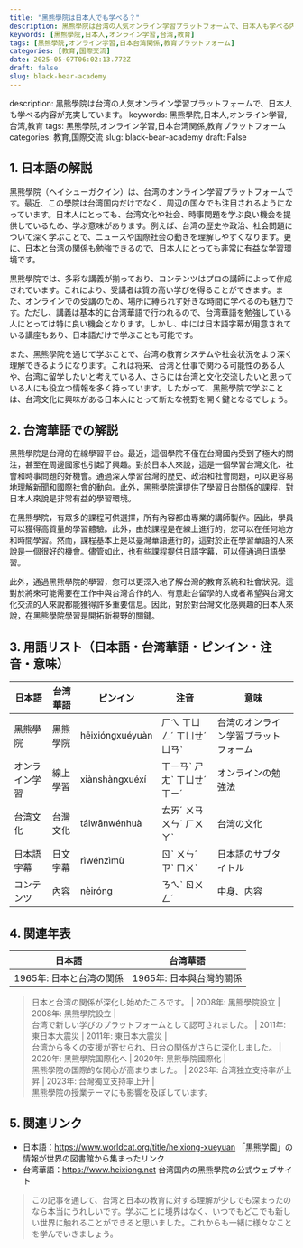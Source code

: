 ```yaml
---
title: "黑熊學院は日本人でも学べる？"
description: 黑熊學院は台湾の人気オンライン学習プラットフォームで、日本人も学べる内容が充実しています。
keywords: [黑熊學院,日本人,オンライン学習,台湾,教育]
tags: [黑熊學院,オンライン学習,日本台湾関係,教育プラットフォーム]
categories: [教育,国際交流]
date: 2025-05-07T06:02:13.772Z
draft: false
slug: black-bear-academy
---
```


description: 黑熊學院は台湾の人気オンライン学習プラットフォームで、日本人も学べる内容が充実しています。
keywords: 黑熊學院,日本人,オンライン学習,台湾,教育
tags: 黑熊學院,オンライン学習,日本台湾関係,教育プラットフォーム
categories: 教育,国際交流
slug: black-bear-academy
draft: False

## 1. 日本語の解説
黑熊學院（ヘイシューガクイン）は、台湾のオンライン学習プラットフォームです。最近、この學院は台湾国内だけでなく、周辺の国々でも注目されるようになっています。日本人にとっても、台湾文化や社会、時事問題を学ぶ良い機会を提供しているため、学ぶ意味があります。例えば、台湾の歴史や政治、社会問題について深く学ぶことで、ニュースや国際社会の動きを理解しやすくなります。更に、日本と台湾の関係も勉強できるので、日本人にとっても非常に有益な学習環境です。

黒熊學院では、多彩な講義が揃っており、コンテンツはプロの講師によって作成されています。これにより、受講者は質の高い学びを得ることができます。また、オンラインでの受講のため、場所に縛られず好きな時間に学べるのも魅力です。ただし、講義は基本的に台湾華語で行われるので、台湾華語を勉強している人にとっては特に良い機会となります。しかし、中には日本語字幕が用意されている講座もあり、日本語だけで学ぶことも可能です。

また、黑熊學院を通じて学ぶことで、台湾の教育システムや社会状況をより深く理解できるようになります。これは将来、台湾と仕事で関わる可能性のある人や、台湾に留学したいと考えている人、さらには台湾と文化交流したいと思っている人にも役立つ情報を多く持っています。したがって、黑熊學院で学ぶことは、台湾文化に興味がある日本人にとって新たな視野を開く鍵となるでしょう。

## 2. 台湾華語での解説
黑熊學院是台灣的在線學習平台。最近，這個學院不僅在台灣國內受到了極大的關注，甚至在周邊國家也引起了興趣。對於日本人來說，這是一個學習台灣文化、社會和時事問題的好機會。通過深入學習台灣的歷史、政治和社會問題，可以更容易地理解新聞和國際社會的動向。此外，黑熊學院還提供了學習日台關係的課程，對日本人來說是非常有益的學習環境。

在黑熊學院，有眾多的課程可供選擇，所有內容都由專業的講師製作。因此，學員可以獲得高質量的學習體驗。此外，由於課程是在線上進行的，您可以在任何地方和時間學習。然而，課程基本上是以臺灣華語進行的，這對於正在學習華語的人來說是一個很好的機會。儘管如此，也有些課程提供日語字幕，可以僅通過日語學習。

此外，通過黑熊學院的學習，您可以更深入地了解台灣的教育系統和社會狀況。這對於將來可能需要在工作中與台灣合作的人、有意赴台留學的人或者希望與台灣文化交流的人來說都能獲得許多重要信息。因此，對於對台灣文化感興趣的日本人來說，在黑熊學院學習是開拓新視野的關鍵。

## 3. 用語リスト（日本語・台湾華語・ピンイン・注音・意味）
| 日本語       | 台湾華語     | ピンイン     | 注音        | 意味                         |
|--------------|--------------|--------------|------------|-----------------------------|
| 黑熊學院     | 黑熊學院     | hēixióngxuéyuàn | ㄏㄟ ㄒㄩㄥˊ ㄒㄩㄝˊ ㄩㄢˋ | 台湾のオンライン学習プラットフォーム |
| オンライン学習 | 線上學習     | xiànshàngxuéxí | ㄒㄧㄢˋ ㄕㄤˋ ㄒㄩㄝˊ ㄒㄧˊ | オンラインの勉強法            |
| 台湾文化     | 台灣文化     | táiwānwénhuà | ㄊㄞˊ ㄨㄢ ㄨㄣˊ ㄏㄨㄚˋ | 台湾の文化                   |
| 日本語字幕   | 日文字幕     | rìwénzìmù     | ㄖˋ ㄨㄣˊ ㄗˋ ㄇㄨˋ      | 日本語のサブタイトル           |
| コンテンツ   | 內容         | nèiróng       | ㄋㄟˋ ㄖㄨㄥˊ            | 中身、内容                   |

## 4. 関連年表
| 日本語                     | 台湾華語                     |   
|----------------------------|-----------------------------|   
| 1965年: 日本と台湾の関係 | 1965年: 日本與台灣的關係 |   
> 日本と台湾の関係が深化し始めたころです。 
| 2008年: 黑熊學院設立       | 2008年: 黑熊學院設立       |  
> 台湾で新しい学びのプラットフォームとして認可されました。
| 2011年: 東日本大震災   | 2011年: 東日本大震災      |  
> 台湾から多くの支援が寄せられ、日台の関係がさらに深化しました。 
| 2020年: 黑熊學院国際化へ   | 2020年: 黑熊學院國際化    |   
> 黑熊學院の国際的な関心が高まりました。 
| 2023年: 台湾独立支持率が上昇 | 2023年: 台灣獨立支持率上升 |   
> 黒熊學院の授業テーマにも影響を及ぼしています。 

## 5. 関連リンク
- 日本語：https://www.worldcat.org/title/heixiong-xueyuan
「黒熊学園」の情報が世界の図書館から集まったリンク
- 台湾華語：https://www.heixiong.net 
台湾国内の黑熊學院の公式ウェブサイト

> この記事を通して、台湾と日本の教育に対する理解が少しでも深まったのなら本当にうれしいです。学ぶことに境界はなく、いつでもどこでも新しい世界に触れることができると思いました。これからも一緒に様々なことを学んでいきましょう。